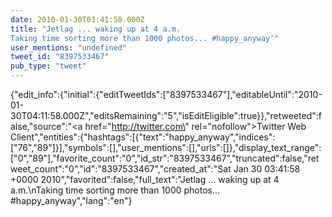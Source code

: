 ```yaml
---
date: 2010-01-30T03:41:58.000Z
title: "Jetlag ... waking up at 4 a.m.
Taking time sorting more than 1000 photos... #happy_anyway″"
user_mentions: "undefined"
tweet_id: "8397533467"
pub_type: "tweet"
---
```

{"edit_info":{"initial":{"editTweetIds":["8397533467"],"editableUntil":"2010-01-30T04:11:58.000Z","editsRemaining":"5","isEditEligible":true}},"retweeted":false,"source":"<a href=\"http://twitter.com\" rel=\"nofollow\">Twitter Web Client</a>","entities":{"hashtags":[{"text":"happy_anyway","indices":["76","89"]}],"symbols":[],"user_mentions":[],"urls":[]},"display_text_range":["0","89"],"favorite_count":"0","id_str":"8397533467","truncated":false,"retweet_count":"0","id":"8397533467","created_at":"Sat Jan 30 03:41:58 +0000 2010","favorited":false,"full_text":"Jetlag ... waking up at 4 a.m.\nTaking time sorting more than 1000 photos... #happy_anyway","lang":"en"}
